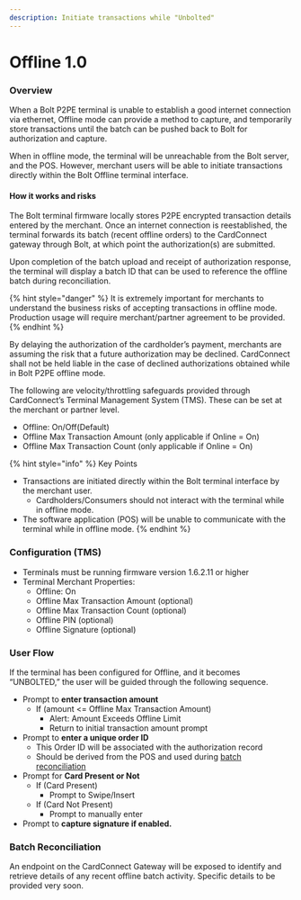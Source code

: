 ```yaml
---
description: Initiate transactions while "Unbolted"
---
```


# Offline 1.0

### **Overview**

When a Bolt P2PE terminal is unable to establish a good internet connection via ethernet, Offline mode can provide a method to capture, and temporarily store transactions until the batch can be pushed back to Bolt for authorization and capture. 

When in offline mode, the terminal will be unreachable from the Bolt server, and the POS. However, merchant users will be able to initiate transactions directly within the Bolt Offline terminal interface. 

#### How it works and risks

The Bolt terminal firmware locally stores P2PE encrypted transaction details entered by the merchant. Once an internet connection is reestablished, the terminal forwards its batch \(recent offline orders\) to the CardConnect gateway through Bolt, at which point the authorization\(s\) are submitted. 

Upon completion of the batch upload and receipt of authorization response, the terminal will display a batch ID that can be used to reference the offline batch during reconciliation. 

{% hint style="danger" %}
It is extremely important for merchants to understand the business risks of accepting transactions in offline mode. Production usage will require merchant/partner agreement to be provided. 
{% endhint %}

By delaying the authorization of the cardholder’s payment, merchants are assuming the risk that a future authorization may be declined. CardConnect shall not be held liable in the case of declined authorizations obtained while in Bolt P2PE offline mode.

The following are velocity/throttling safeguards provided through CardConnect’s Terminal Management System \(TMS\). These can be set at the merchant or partner level.

* Offline: On/Off\(Default\)
* Offline Max Transaction Amount \(only applicable if Online = On\)
* Offline Max Transaction Count \(only applicable if Online = On\)

{% hint style="info" %}
Key Points

* Transactions are initiated directly within the Bolt terminal interface by the merchant user. 
  * Cardholders/Consumers should not interact with the terminal while in offline mode.
* The software application \(POS\) will be unable to communicate with the terminal while in offline mode.
{% endhint %}

### **Configuration \(TMS\)**

* Terminals must be running firmware version 1.6.2.11 or higher
* Terminal Merchant Properties: 
  * Offline: On
  * Offline Max Transaction Amount \(optional\)
  * Offline Max Transaction Count \(optional\)
  * Offline PIN \(optional\)
  * Offline Signature \(optional\)

### **User Flow**

If the terminal has been configured for Offline, and it becomes “UNBOLTED,” the user will be guided through the following sequence. 

* Prompt to **enter transaction amount**
  * If \(amount &lt;= Offline Max Transaction Amount\)
    * Alert: Amount Exceeds Offline Limit
    * Return to initial transaction amount prompt
* Prompt to **enter a unique order ID**
  * This Order ID will be associated with the authorization record
  * Should be derived from the POS and used during [batch reconciliation](offline.md#batch-reconciliation)
* Prompt for **Card Present or Not**
  * If \(Card Present\)
    * Prompt to Swipe/Insert
  * If \(Card Not Present\)
    * Prompt to manually enter
* Prompt to **capture signature if enabled.**  

### Batch Reconciliation

An endpoint on the CardConnect Gateway will be exposed to identify and retrieve details of any recent offline batch activity. Specific details to be provided very soon.

#### 

